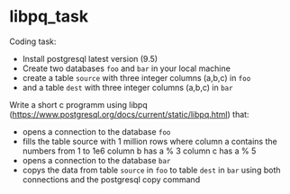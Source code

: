 # libpq_task

Coding task:
 
- Install postgresql latest version (9.5)
- Create two databases `foo` and `bar` in your local machine
- create a table `source` with three integer columns (a,b,c) in `foo`
- and a table `dest` with three integer columns (a,b,c) in `bar`
 
Write a short c programm using libpq (https://www.postgresql.org/docs/current/static/libpq.html) that:
 
- opens a connection to the database `foo`
- fills the table source with 1 million rows 
where column a contains the numbers from 1 to 1e6
column b has a % 3
column c has a % 5
- opens a connection to the database `bar`
- copys the data from table `source` in `foo` to table `dest` in `bar`
using both connections and the postgresql copy command
